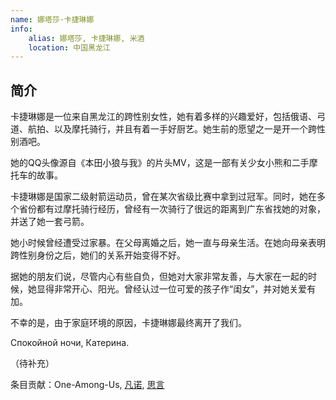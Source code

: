 ```yaml
---
name: 娜塔莎·卡捷琳娜
info:
    alias: 娜塔莎, 卡捷琳娜, 米酒
    location: 中国黑龙江
---
```


## 简介

卡捷琳娜是一位来自黑龙江的跨性别女性，她有着多样的兴趣爱好，包括俄语、弓道、航拍、以及摩托骑行，并且有着一手好厨艺。她生前的愿望之一是开一个跨性别酒吧。

她的QQ头像源自《本田小狼与我》的片头MV，这是一部有关少女小熊和二手摩托车的故事。

卡捷琳娜是国家二级射箭运动员，曾在某次省级比赛中拿到过冠军。同时，她在多个省份都有过摩托骑行经历，曾经有一次骑行了很远的距离到广东省找她的对象，并送了她一套弓箭。

她小时候曾经遭受过家暴。在父母离婚之后，她一直与母亲生活。在她向母亲表明跨性别身份之后，她们的关系开始变得不好。

据她的朋友们说，尽管内心有些自负，但她对大家非常友善，与大家在一起的时候，她显得非常开心、阳光。曾经认过一位可爱的孩子作“闺女”，并对她关爱有加。

不幸的是，由于家庭环境的原因，卡捷琳娜最终离开了我们。

Спокойной ночи, Катерина. 

（待补充）

条目贡献：One-Among-Us, [凡诺](https://twitter.com/VabfTvxPyfhtXgL), [思言](https://twitter.com/siyan_MTF)